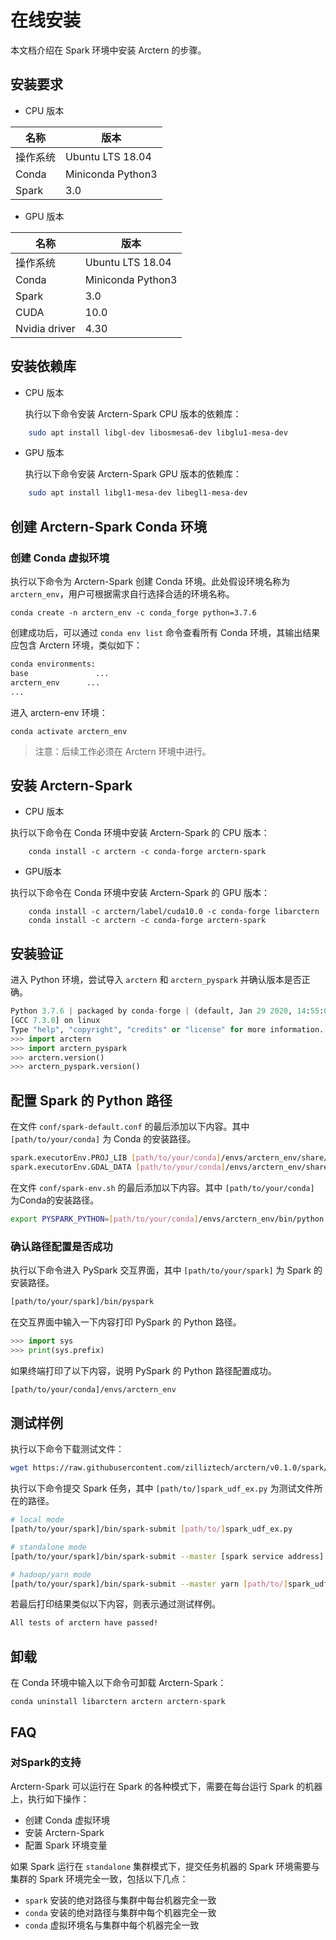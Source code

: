 # 在线安装

本文档介绍在 Spark 环境中安装 Arctern 的步骤。

## 安装要求

* CPU 版本

|  名称    |   版本     |
| ---------- | ------------ |
| 操作系统 |Ubuntu LTS 18.04|
| Conda  | Miniconda Python3  |
| Spark | 3.0  |

* GPU 版本

|  名称    |   版本     |
| ---------- | ------------ |
| 操作系统 |Ubuntu LTS 18.04|
| Conda | Miniconda Python3  |
| Spark | 3.0  |
|CUDA|10.0|
|Nvidia driver|4.30|

## 安装依赖库

* CPU 版本

  执行以下命令安装 Arctern-Spark CPU 版本的依赖库：
```bash
    sudo apt install libgl-dev libosmesa6-dev libglu1-mesa-dev
```

* GPU 版本

  执行以下命令安装 Arctern-Spark GPU 版本的依赖库：
```bash
    sudo apt install libgl1-mesa-dev libegl1-mesa-dev
```

## 创建 Arctern-Spark Conda 环境

### 创建 Conda 虚拟环境

执行以下命令为 Arctern-Spark 创建 Conda 环境。此处假设环境名称为 `arctern_env`，用户可根据需求自行选择合适的环境名称。

`conda create -n arctern_env -c conda_forge python=3.7.6`

创建成功后，可以通过 `conda env list` 命令查看所有 Conda 环境，其输出结果应包含 Arctern 环境，类似如下：
  
  ```bash
  conda environments:
  base               ...
  arctern_env      ...
  ...
  ```

 进入 arctern-env 环境：

  `conda activate arctern_env`

> 注意：后续工作必须在 Arctern 环境中进行。

## 安装 Arctern-Spark

* CPU 版本

执行以下命令在 Conda 环境中安装 Arctern-Spark 的 CPU 版本：

```shell
    conda install -c arctern -c conda-forge arctern-spark
```

* GPU版本

执行以下命令在 Conda 环境中安装 Arctern-Spark 的 GPU 版本：  

```shell
    conda install -c arctern/label/cuda10.0 -c conda-forge libarctern
    conda install -c arctern -c conda-forge arctern-spark
```

## 安装验证

进入 Python 环境，尝试导入 `arctern` 和 `arctern_pyspark` 并确认版本是否正确。

```python
Python 3.7.6 | packaged by conda-forge | (default, Jan 29 2020, 14:55:04)
[GCC 7.3.0] on linux
Type "help", "copyright", "credits" or "license" for more information.
>>> import arctern
>>> import arctern_pyspark
>>> arctern.version()
>>> arctern_pyspark.version()
```

## 配置 Spark 的 Python 路径

在文件 `conf/spark-default.conf` 的最后添加以下内容。其中 `[path/to/your/conda]` 为 Conda 的安装路径。

```bash
spark.executorEnv.PROJ_LIB [path/to/your/conda]/envs/arctern_env/share/proj
spark.executorEnv.GDAL_DATA [path/to/your/conda]/envs/arctern_env/share/gdal
```

在文件 `conf/spark-env.sh` 的最后添加以下内容。其中 `[path/to/your/conda]` 为Conda的安装路径。

```bash
export PYSPARK_PYTHON=[path/to/your/conda]/envs/arctern_env/bin/python
```

### 确认路径配置是否成功

执行以下命令进入 PySpark 交互界面，其中 `[path/to/your/spark]` 为 Spark 的安装路径。

```bash
[path/to/your/spark]/bin/pyspark
```

在交互界面中输入一下内容打印 PySpark 的 Python 路径。
```python
>>> import sys
>>> print(sys.prefix)
```

如果终端打印了以下内容，说明 PySpark 的 Python 路径配置成功。

```bash
[path/to/your/conda]/envs/arctern_env
```

## 测试样例

执行以下命令下载测试文件：

```bash
wget https://raw.githubusercontent.com/zilliztech/arctern/v0.1.0/spark/pyspark/examples/gis/spark_udf_ex.py
```

执行以下命令提交 Spark 任务，其中 `[path/to/]spark_udf_ex.py` 为测试文件所在的路径。

```bash
# local mode
[path/to/your/spark]/bin/spark-submit [path/to/]spark_udf_ex.py

# standalone mode
[path/to/your/spark]/bin/spark-submit --master [spark service address] [path/to/]spark_udf_ex.py

# hadoop/yarn mode
[path/to/your/spark]/bin/spark-submit --master yarn [path/to/]spark_udf_ex.py
```

若最后打印结果类似以下内容，则表示通过测试样例。
```bash
All tests of arctern have passed!
```

## 卸载

在 Conda 环境中输入以下命令可卸载 Arctern-Spark：

```shell
conda uninstall libarctern arctern arctern-spark
```

## FAQ

### 对Spark的支持

Arctern-Spark 可以运行在 Spark 的各种模式下，需要在每台运行 Spark 的机器上，执行如下操作：

* 创建 Conda 虚拟环境
* 安装 Arctern-Spark
* 配置 Spark 环境变量

如果 Spark 运行在 `standalone` 集群模式下，提交任务机器的 Spark 环境需要与集群的 Spark 环境完全一致，包括以下几点：

* `spark` 安装的绝对路径与集群中每台机器完全一致
* `conda` 安装的绝对路径与集群中每个机器完全一致
* `conda` 虚拟环境名与集群中每个机器完全一致


